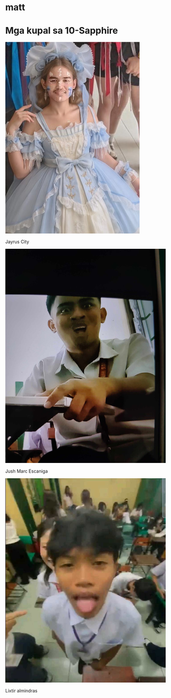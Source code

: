 # matt
<html>
<head>
    <title>mga kupal</title>
</head>
<body>
    <h1>Mga kupal sa 10-Sapphire</h1>
    <img src="n1.jpg" alt="description">
    <p>Jayrus City</p>
    <img src="n2.jpg" alt="description">
    <p>Jush Marc Escaniga</p>
    <img src="n3.jpg" alt="description">
    <p>Lixtir almindras</p>
</body>

    
